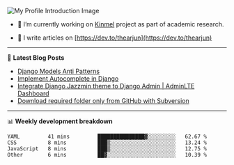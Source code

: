 ![My Profile Introduction Image](https://i.ibb.co/tLFZ15Q/gh.png)

- 🔭 I’m currently working on [Kinmel](https://github.com/thearjun/kinmel) project as part of academic research.

- 📝 I write articles on [https://dev.to/thearjun](https://dev.to/thearjun)

-------

📕 **Latest Blog Posts**
<!-- BLOG-POST-LIST:START -->
- [Django Models Anti Patterns](https://dev.to/thearjun/django-models-anti-patterns-1ma1)
- [Implement Autocomplete in Django](https://dev.to/thearjun/implement-autocomplete-in-django-3h20)
- [Integrate Django Jazzmin theme to Django Admin | AdminLTE Dashboard](https://dev.to/thearjun/integrate-django-jazzmin-theme-to-django-admin-adminlte-dashboard-5aao)
- [Download required folder only from GitHub with Subversion](https://dev.to/thearjun/download-required-folder-only-from-github-with-subversion-2gpc)
<!-- BLOG-POST-LIST:END -->

-------

📊 **Weekly development breakdown**
<!--START_SECTION:waka-->
```text
YAML         41 mins         ███████████████▓░░░░░░░░░   62.67 % 
CSS          8 mins          ███▒░░░░░░░░░░░░░░░░░░░░░   13.24 % 
JavaScript   8 mins          ███▒░░░░░░░░░░░░░░░░░░░░░   12.75 % 
Other        6 mins          ██▓░░░░░░░░░░░░░░░░░░░░░░   10.39 % 
```
<!--END_SECTION:waka-->
<img src='https://profile-counter.glitch.me/thearjun/count.svg' width='0px'>
